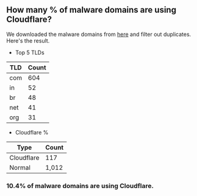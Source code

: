 ## How many % of malware domains are using Cloudflare?


We downloaded the malware domains from [here](https://urlhaus.abuse.ch) and filter out duplicates.
Here's the result.


[//]: # (start replacement)


- Top 5 TLDs

| TLD | Count |
| --- | --- |
| com | 604 |
| in | 52 |
| br | 48 |
| net | 41 |
| org | 31 |


- Cloudflare %

| Type | Count |
| --- | --- |
| Cloudflare | 117 |
| Normal | 1,012 |


### 10.4% of malware domains are using Cloudflare.